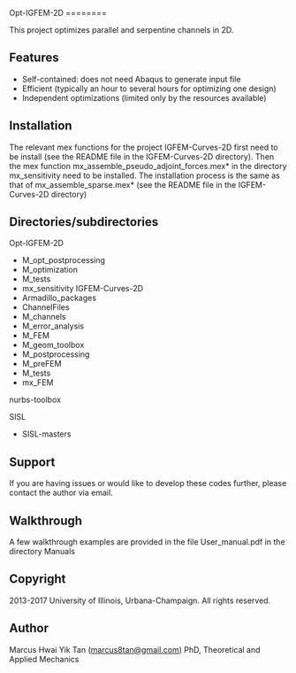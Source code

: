 Opt-IGFEM-2D ========

This project optimizes parallel and serpentine channels in 2D.

Features
--------

- Self-contained: does not need Abaqus to generate input file 
- Efficient (typically an hour to several hours for optimizing one design)
- Independent optimizations (limited only by the resources available)

Installation
------------

The relevant mex functions for the project IGFEM-Curves-2D first need to be
install (see the README file in the IGFEM-Curves-2D directory). 
Then the mex function mx_assemble_pseudo_adjoint_forces.mex* in the directory
mx_sensitivity need to be installed. The installation process is the same as
that of mx_assemble_sparse.mex* (see the README file in the IGFEM-Curves-2D directory)

Directories/subdirectories
--------------------------
Opt-IGFEM-2D
- M_opt_postprocessing
- M_optimization
- M_tests
- mx_sensitivity
IGFEM-Curves-2D
- Armadillo_packages
- ChannelFiles
- M_channels
- M_error_analysis
- M_FEM
- M_geom_toolbox
- M_postprocessing
- M_preFEM
- M_tests
- mx_FEM

nurbs-toolbox

SISL
- SISL-masters

Support
-------
If you are having issues or would like to develop these codes further, please
contact the author via email.

Walkthrough
-----------
A few walkthrough examples are provided in the file User_manual.pdf in the
directory Manuals

Copyright
---------
2013-2017 University of Illinois, Urbana-Champaign. All rights reserved.

Author
------
Marcus Hwai Yik Tan (marcus8tan@gmail.com)
PhD, Theoretical and Applied Mechanics
